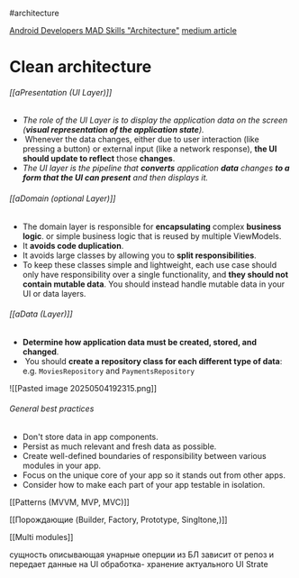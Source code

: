 #architecture

[Android Developers MAD Skills "Architecture"]([https://goo.gle/mad-architecture](https://www.youtube.com/redirect?event=video_description&redir_token=QUFFLUhqa2F0bGM3ZDRuRG05Z3pWbHZ0SlptUGNySmM4UXxBQ3Jtc0tsZG01TW01T2E0OV9sX2FReDF4Y1F6SWZ2NE1pQ24taVpURHhJTGdaWGJGUjlvOGtYb3J6cFlMSFBKaS1WUWZIVXRPM09LdmI3bFNZdUphUmJFWU1hbTN5bVZMbm1MaHFOdW05YkU2OVBpYjZoMy1DVQ&q=https%3A%2F%2Fgoo.gle%2Fmad-architecture&v=r5AseKQh2ZE))
[medium article](https://anmolsehgal.medium.com/clean-architecture-fef10b093ad0)

# Clean architecture
###### [[aPresentation (UI Layer)]]
- *The role of the UI Layer is to display the application data on the screen (**visual representation of the application state**).*
-  Whenever the data changes, either due to user interaction (like pressing a button) or external input (like a network response), 
	**the UI should update to reflect** those **changes**. 
- *The UI layer is the pipeline that **converts** application **data** changes **to a form that the UI can present** and then displays it.*

###### [[aDomain (optional Layer)]]
- The domain layer is responsible for **encapsulating** complex **business logic**.
		or simple business logic that is reused by multiple ViewModels.
- It **avoids code duplication**.
- It avoids large classes by allowing you to **split responsibilities**.
- To keep these classes simple and lightweight, each use case should only have responsibility over a single functionality, 
		and **they should not contain mutable data**. You should instead handle mutable data in your UI or data layers.

###### [[aData (Layer)]]
- **Determine how application data must be created, stored, and changed**.
-  You should **create a repository class for each different type of data**: 
		e.g. `MoviesRepository` and `PaymentsRepository`

![[Pasted image 20250504192315.png]]
###### General best practices
- Don't store data in app components.
- Persist as much relevant and fresh data as possible.
- Create well-defined boundaries of responsibility between various modules in your app.
- Focus on the unique core of your app so it stands out from other apps.
- Consider how to make each part of your app testable in isolation.

[[Patterns (MVVM, MVP, MVC)]]

[[Порождающие (Builder, Factory, Prototype, Singltone,)]]

[[Multi modules]]

сущность описывающая унарные оперции из БЛ зависит от репоз и передает данные на UI 
обработка- хранение актуального UI Strate

